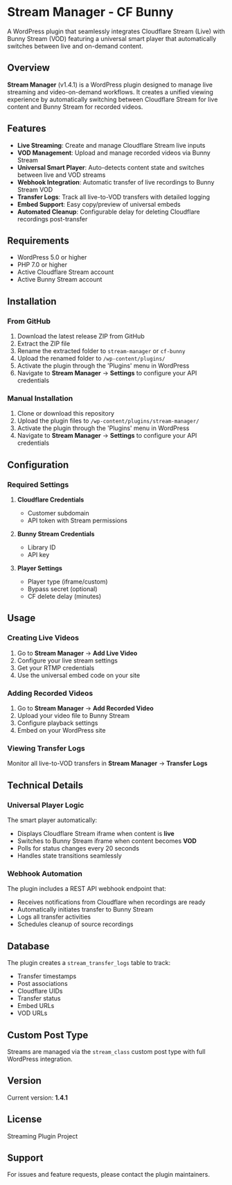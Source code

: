 # Stream Manager - CF Bunny

A WordPress plugin that seamlessly integrates Cloudflare Stream (Live) with Bunny Stream (VOD) featuring a universal smart player that automatically switches between live and on-demand content.

## Overview

**Stream Manager** (v1.4.1) is a WordPress plugin designed to manage live streaming and video-on-demand workflows. It creates a unified viewing experience by automatically switching between Cloudflare Stream for live content and Bunny Stream for recorded videos.

## Features

- **Live Streaming**: Create and manage Cloudflare Stream live inputs
- **VOD Management**: Upload and manage recorded videos via Bunny Stream
- **Universal Smart Player**: Auto-detects content state and switches between live and VOD streams
- **Webhook Integration**: Automatic transfer of live recordings to Bunny Stream VOD
- **Transfer Logs**: Track all live-to-VOD transfers with detailed logging
- **Embed Support**: Easy copy/preview of universal embeds
- **Automated Cleanup**: Configurable delay for deleting Cloudflare recordings post-transfer

## Requirements

- WordPress 5.0 or higher
- PHP 7.0 or higher
- Active Cloudflare Stream account
- Active Bunny Stream account

## Installation

### From GitHub

1. Download the latest release ZIP from GitHub
2. Extract the ZIP file
3. Rename the extracted folder to `stream-manager` or `cf-bunny`
4. Upload the renamed folder to `/wp-content/plugins/`
5. Activate the plugin through the 'Plugins' menu in WordPress
6. Navigate to **Stream Manager** → **Settings** to configure your API credentials

### Manual Installation

1. Clone or download this repository
2. Upload the plugin files to `/wp-content/plugins/stream-manager/`
3. Activate the plugin through the 'Plugins' menu in WordPress
4. Navigate to **Stream Manager** → **Settings** to configure your API credentials

## Configuration

### Required Settings

1. **Cloudflare Credentials**
   - Customer subdomain
   - API token with Stream permissions

2. **Bunny Stream Credentials**
   - Library ID
   - API key

3. **Player Settings**
   - Player type (iframe/custom)
   - Bypass secret (optional)
   - CF delete delay (minutes)

## Usage

### Creating Live Videos

1. Go to **Stream Manager** → **Add Live Video**
2. Configure your live stream settings
3. Get your RTMP credentials
4. Use the universal embed code on your site

### Adding Recorded Videos

1. Go to **Stream Manager** → **Add Recorded Video**
2. Upload your video file to Bunny Stream
3. Configure playback settings
4. Embed on your WordPress site

### Viewing Transfer Logs

Monitor all live-to-VOD transfers in **Stream Manager** → **Transfer Logs**

## Technical Details

### Universal Player Logic

The smart player automatically:
- Displays Cloudflare Stream iframe when content is **live**
- Switches to Bunny Stream iframe when content becomes **VOD**
- Polls for status changes every 20 seconds
- Handles state transitions seamlessly

### Webhook Automation

The plugin includes a REST API webhook endpoint that:
- Receives notifications from Cloudflare when recordings are ready
- Automatically initiates transfer to Bunny Stream
- Logs all transfer activities
- Schedules cleanup of source recordings

## Database

The plugin creates a `stream_transfer_logs` table to track:
- Transfer timestamps
- Post associations
- Cloudflare UIDs
- Transfer status
- Embed URLs
- VOD URLs

## Custom Post Type

Streams are managed via the `stream_class` custom post type with full WordPress integration.

## Version

Current version: **1.4.1**

## License

Streaming Plugin Project

## Support

For issues and feature requests, please contact the plugin maintainers.
